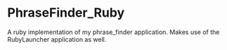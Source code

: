 PhraseFinder_Ruby
=================

A ruby implementation of my phrase_finder application.  Makes use of the RubyLauncher application as well.
